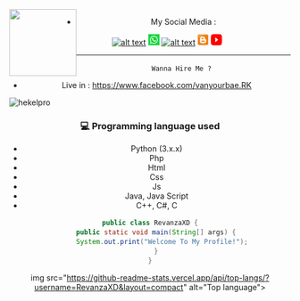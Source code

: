 <img src="https://avatars.githubusercontent.com/u/100392348?v=4" width="120" height="120" align="left">
<center>


- My Social Media :

<a href="https://Instagram.com/rvnzyy.._"><img src="https://disk.mediaindonesia.com/thumbs/1800x1200/news/2020/03/1e2c29c543e1c21f54846e7f3eae7c7e.jpg" alt="alt text" width="20" height="20"></a> 
<a href="https://wa.me/?text=Asalamualaikum+bang"><img src="https://github.com/Yayan-XD/Yayan-XD/blob/master/img/whatsapp.png" alt="alt text" width="20" height="20"></a>
<a href="https://www.facebook.com/vanyourbae.RK"><img src="https://upload.wikimedia.org/wikipedia/commons/5/51/Facebook_f_logo_%282019%29.svg" alt="alt text" width="20" height="20"></a> <a href="https://magic.rvnza.my.id"><img src="https://github.com/Yayan-XD/Yayan-XD/blob/master/img/logo_blogspot_by_YayanXD.jpg" alt="alt text" width="20" height="20"></a> <a href="https://youtube.com/channel/@revanzaXD"><img src="https://github.com/Yayan-XD/Yayan-XD/blob/master/img/logo_yt_by_YayanXD.jpg" alt="alt text" width="20" height="20"></a> 
&nbsp;&nbsp;     &nbsp;&nbsp;    &nbsp;&nbsp;   &nbsp;&nbsp;   &nbsp;&nbsp;   
___

```Wanna Hire Me ? ```

- Live in  :  https://www.facebook.com/vanyourbae.RK

<p align="left"> <img src="https://komarev.com/ghpvc/?username=hekelpro&label=Profile%20views&color=0e75b6&style=flat" alt="hekelpro" /> </p>

### 💻 Programming language used
- Python (3.x.x)
- Php
- Html
- Css
- Js
- Java, Java Script
- C++, C#, C

```JAVA
public class RevanzaXD {
   public static void main(String[] args) {
      System.out.print("Welcome To My Profile!");
   }
}
```
img src="https://github-readme-stats.vercel.app/api/top-langs/?username=RevanzaXD&layout=compact" alt="Top language">
